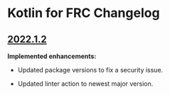 # Kotlin for FRC Changelog

## [2022.1.2](https://github.com/BrenekH/kotlin-for-frc/releases/2022.1.2)

**Implemented enhancements:**

- Updated package versions to fix a security issue.

- Updated linter action to newest major version.
